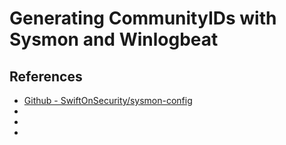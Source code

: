 # Generating CommunityIDs with Sysmon and Winlogbeat

## References
* [Github - SwiftOnSecurity/sysmon-config](https://github.com/SwiftOnSecurity/sysmon-config)
* []()
* []()
* []()